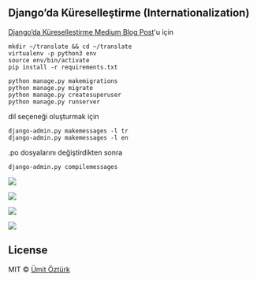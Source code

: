 ## Django’da Küreselleştirme (Internationalization)

[Django’da Küreselleştirme Medium Blog Post](https://medium.com/@umit.ozturk.9716/djangoda-yerelle%C5%9Ftirme-localization-ve-k%C3%BCreselle%C5%9Ftirme-internationalization-32b2adddb1b6)'u için


```
mkdir ~/translate && cd ~/translate 
virtualenv -p python3 env 
source env/bin/activate
pip install -r requirements.txt

python manage.py makemigrations 
python manage.py migrate
python manage.py createsuperuser 
python manage.py runserver
```


dil seçeneği oluşturmak için
```
django-admin.py makemessages -l tr 
django-admin.py makemessages -l en
```

.po dosyalarını değiştirdikten sonra
```
django-admin.py compilemessages 
```
![](https://cdn-images-1.medium.com/max/800/1*3Ubc1tzzjEaU5KxgspvRJw.jpeg)


![](https://cdn-images-1.medium.com/max/800/1*NUjtZgry6R-_5ltoP4bE5Q.jpeg)



![](https://cdn-images-1.medium.com/max/800/1*isQbl1un9FfrfFugHD8xhw.jpeg)


![](https://cdn-images-1.medium.com/max/800/1*ZAS2c-M5RLf08slhCYjA1Q.jpeg)


## License

MIT © [Ümit Öztürk](https://twitter.com/__umitozturk__)